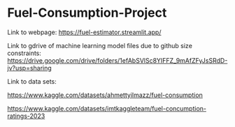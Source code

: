 # Fuel-Consumption-Project
Link to webpage: https://fuel-estimator.streamlit.app/

Link to gdrive of machine learning model files due to github size constraints: https://drive.google.com/drive/folders/1efAbSVlSc8YIFFZ_9mAfZFyJsSRdD-jv?usp=sharing

Link to data sets: 

https://www.kaggle.com/datasets/ahmettyilmazz/fuel-consumption

https://www.kaggle.com/datasets/imtkaggleteam/fuel-concumption-ratings-2023


